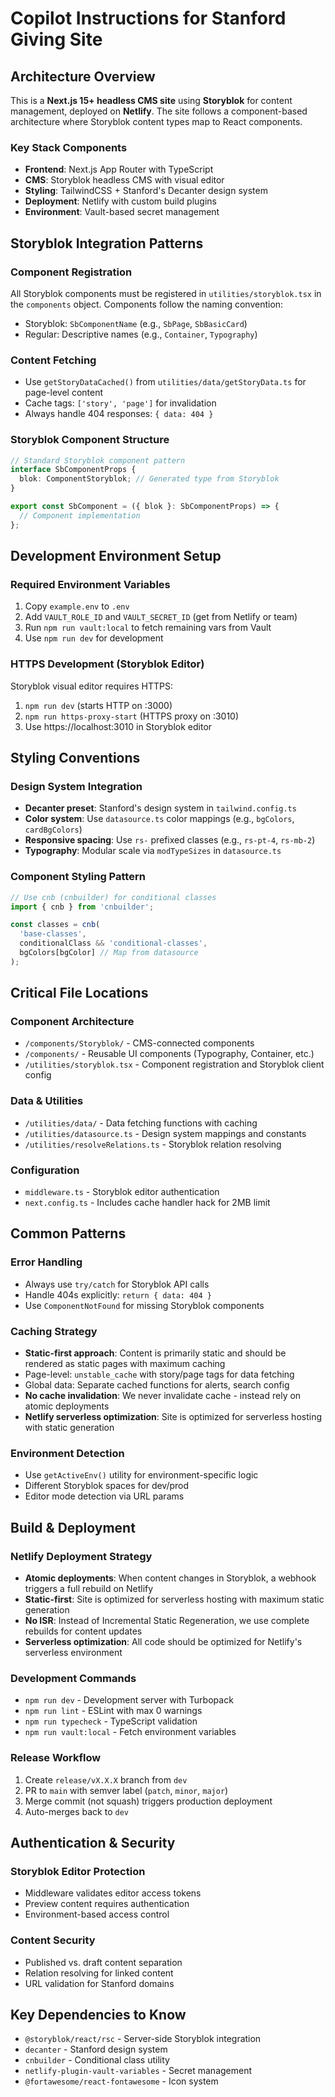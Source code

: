 # Copilot Instructions for Stanford Giving Site

## Architecture Overview

This is a **Next.js 15+ headless CMS site** using **Storyblok** for content management, deployed on **Netlify**. The site follows a component-based architecture where Storyblok content types map to React components.

### Key Stack Components
- **Frontend**: Next.js App Router with TypeScript
- **CMS**: Storyblok headless CMS with visual editor
- **Styling**: TailwindCSS + Stanford's Decanter design system
- **Deployment**: Netlify with custom build plugins
- **Environment**: Vault-based secret management

## Storyblok Integration Patterns

### Component Registration
All Storyblok components must be registered in `utilities/storyblok.tsx` in the `components` object. Components follow the naming convention:
- Storyblok: `SbComponentName` (e.g., `SbPage`, `SbBasicCard`)
- Regular: Descriptive names (e.g., `Container`, `Typography`)

### Content Fetching
- Use `getStoryDataCached()` from `utilities/data/getStoryData.ts` for page-level content
- Cache tags: `['story', 'page']` for invalidation
- Always handle 404 responses: `{ data: 404 }`

### Storyblok Component Structure
```typescript
// Standard Storyblok component pattern
interface SbComponentProps {
  blok: ComponentStoryblok; // Generated type from Storyblok
}

export const SbComponent = ({ blok }: SbComponentProps) => {
  // Component implementation
};
```

## Development Environment Setup

### Required Environment Variables
1. Copy `example.env` to `.env`
2. Add `VAULT_ROLE_ID` and `VAULT_SECRET_ID` (get from Netlify or team)
3. Run `npm run vault:local` to fetch remaining vars from Vault
4. Use `npm run dev` for development

### HTTPS Development (Storyblok Editor)
Storyblok visual editor requires HTTPS:
1. `npm run dev` (starts HTTP on :3000)
2. `npm run https-proxy-start` (HTTPS proxy on :3010)
3. Use https://localhost:3010 in Storyblok editor

## Styling Conventions

### Design System Integration
- **Decanter preset**: Stanford's design system in `tailwind.config.ts`
- **Color system**: Use `datasource.ts` color mappings (e.g., `bgColors`, `cardBgColors`)
- **Responsive spacing**: Use `rs-` prefixed classes (e.g., `rs-pt-4`, `rs-mb-2`)
- **Typography**: Modular scale via `modTypeSizes` in `datasource.ts`

### Component Styling Pattern
```typescript
// Use cnb (cnbuilder) for conditional classes
import { cnb } from 'cnbuilder';

const classes = cnb(
  'base-classes',
  conditionalClass && 'conditional-classes',
  bgColors[bgColor] // Map from datasource
);
```

## Critical File Locations

### Component Architecture
- `/components/Storyblok/` - CMS-connected components
- `/components/` - Reusable UI components (Typography, Container, etc.)
- `/utilities/storyblok.tsx` - Component registration and Storyblok client config

### Data & Utilities
- `/utilities/data/` - Data fetching functions with caching
- `/utilities/datasource.ts` - Design system mappings and constants
- `/utilities/resolveRelations.ts` - Storyblok relation resolving

### Configuration
- `middleware.ts` - Storyblok editor authentication
- `next.config.ts` - Includes cache handler hack for 2MB limit

## Common Patterns

### Error Handling
- Always use `try/catch` for Storyblok API calls
- Handle 404s explicitly: `return { data: 404 }`
- Use `ComponentNotFound` for missing Storyblok components

### Caching Strategy
- **Static-first approach**: Content is primarily static and should be rendered as static pages with maximum caching
- Page-level: `unstable_cache` with story/page tags for data fetching
- Global data: Separate cached functions for alerts, search config
- **No cache invalidation**: We never invalidate cache - instead rely on atomic deployments
- **Netlify serverless optimization**: Site is optimized for serverless hosting with static generation

### Environment Detection
- Use `getActiveEnv()` utility for environment-specific logic
- Different Storyblok spaces for dev/prod
- Editor mode detection via URL params

## Build & Deployment

### Netlify Deployment Strategy
- **Atomic deployments**: When content changes in Storyblok, a webhook triggers a full rebuild on Netlify
- **Static-first**: Site is optimized for serverless hosting with maximum static generation
- **No ISR**: Instead of Incremental Static Regeneration, we use complete rebuilds for content updates
- **Serverless optimization**: All code should be optimized for Netlify's serverless environment

### Development Commands
- `npm run dev` - Development server with Turbopack
- `npm run lint` - ESLint with max 0 warnings
- `npm run typecheck` - TypeScript validation
- `npm run vault:local` - Fetch environment variables

### Release Workflow
1. Create `release/vX.X.X` branch from `dev`
2. PR to `main` with semver label (`patch`, `minor`, `major`)
3. Merge commit (not squash) triggers production deployment
4. Auto-merges back to `dev`

## Authentication & Security

### Storyblok Editor Protection
- Middleware validates editor access tokens
- Preview content requires authentication
- Environment-based access control

### Content Security
- Published vs. draft content separation
- Relation resolving for linked content
- URL validation for Stanford domains

## Key Dependencies to Know

- `@storyblok/react/rsc` - Server-side Storyblok integration
- `decanter` - Stanford design system
- `cnbuilder` - Conditional class utility
- `netlify-plugin-vault-variables` - Secret management
- `@fortawesome/react-fontawesome` - Icon system
